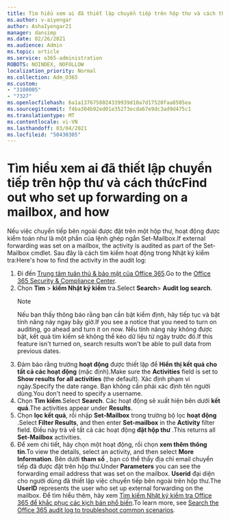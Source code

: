 ```yaml
---
title: Tìm hiểu xem ai đã thiết lập chuyển tiếp trên hộp thư và cách thức
ms.author: v-aiyengar
author: AshaIyengar21
manager: dansimp
ms.date: 02/26/2021
ms.audience: Admin
ms.topic: article
ms.service: o365-administration
ROBOTS: NOINDEX, NOFOLLOW
localization_priority: Normal
ms.collection: Adm_O365
ms.custom:
- "3100005"
- "7327"
ms.openlocfilehash: 6a1a1376758024339939d10a7d17520faa8505ea
ms.sourcegitcommit: f4ba304b92ed01e35273ecda67e9dc3ad9d475c1
ms.translationtype: MT
ms.contentlocale: vi-VN
ms.lasthandoff: 03/04/2021
ms.locfileid: "50430305"
---
```

# <a name="find-out-who-set-up-forwarding-on-a-mailbox-and-how"></a><span data-ttu-id="8c723-102">Tìm hiểu xem ai đã thiết lập chuyển tiếp trên hộp thư và cách thức</span><span class="sxs-lookup"><span data-stu-id="8c723-102">Find out who set up forwarding on a mailbox, and how</span></span>

<span data-ttu-id="8c723-103">Nếu việc chuyển tiếp bên ngoài được đặt trên một hộp thư, hoạt động được kiểm toán như là một phần của lệnh ghép ngắn Set-Mailbox.</span><span class="sxs-lookup"><span data-stu-id="8c723-103">If external forwarding was set on a mailbox, the activity is audited as part of the Set-Mailbox cmdlet.</span></span> <span data-ttu-id="8c723-104">Sau đây là cách tìm kiếm hoạt động trong Nhật ký kiểm tra:</span><span class="sxs-lookup"><span data-stu-id="8c723-104">Here's how to find the activity in the audit log:</span></span>

1. <span data-ttu-id="8c723-105">Đi đến [Trung tâm tuân thủ & bảo mật của Office 365](https://go.microsoft.com/fwlink/p/?linkid=2077143).</span><span class="sxs-lookup"><span data-stu-id="8c723-105">Go to the [Office 365 Security & Compliance Center](https://go.microsoft.com/fwlink/p/?linkid=2077143).</span></span>
1. <span data-ttu-id="8c723-106">Chọn **Tìm** >  **kiếm Nhật ký kiểm** tra.</span><span class="sxs-lookup"><span data-stu-id="8c723-106">Select **Search**> **Audit log search**.</span></span>
    > [!NOTE]
    > <span data-ttu-id="8c723-107">Nếu bạn thấy thông báo rằng bạn cần bật kiểm định, hãy tiếp tục và bật tính năng này ngay bây giờ.</span><span class="sxs-lookup"><span data-stu-id="8c723-107">If you see a notice that you need to turn on auditing, go ahead and turn it on now.</span></span> <span data-ttu-id="8c723-108">Nếu tính năng này không được bật, kết quả tìm kiếm sẽ không thể kéo dữ liệu từ ngày trước đó.</span><span class="sxs-lookup"><span data-stu-id="8c723-108">If this feature isn't turned on, search results won't be able to pull data from previous dates.</span></span>
1. <span data-ttu-id="8c723-109">Đảm bảo rằng trường **hoạt động** được thiết lập để **Hiển thị kết quả cho tất cả các hoạt động** (mặc định).</span><span class="sxs-lookup"><span data-stu-id="8c723-109">Make sure the **Activities** field is set to **Show results for all activities** (the default).</span></span> <span data-ttu-id="8c723-110">Xác định phạm vi ngày.</span><span class="sxs-lookup"><span data-stu-id="8c723-110">Specify the date range.</span></span> <span data-ttu-id="8c723-111">Bạn không cần phải xác định tên người dùng.</span><span class="sxs-lookup"><span data-stu-id="8c723-111">You don't need to specify a username.</span></span>
1. <span data-ttu-id="8c723-112">Chọn **Tìm kiếm**.</span><span class="sxs-lookup"><span data-stu-id="8c723-112">Select **Search**.</span></span> <span data-ttu-id="8c723-113">Các hoạt động sẽ xuất hiện bên dưới **kết quả**.</span><span class="sxs-lookup"><span data-stu-id="8c723-113">The activities appear under **Results**.</span></span>
1. <span data-ttu-id="8c723-114">Chọn **lọc kết quả**, rồi nhập **Set-Mailbox** trong trường bộ lọc **hoạt động** .</span><span class="sxs-lookup"><span data-stu-id="8c723-114">Select **Filter Results**, and then enter **Set-mailbox** in the **Activity** filter field.</span></span> <span data-ttu-id="8c723-115">Điều này trả về tất cả các hoạt động **đặt hộp thư** .</span><span class="sxs-lookup"><span data-stu-id="8c723-115">This returns all **Set-Mailbox** activities.</span></span>
1. <span data-ttu-id="8c723-116">Để xem chi tiết, hãy chọn một hoạt động, rồi chọn **xem thêm thông tin**.</span><span class="sxs-lookup"><span data-stu-id="8c723-116">To view the details, select an activity, and then select **More Information**.</span></span> <span data-ttu-id="8c723-117">Bên dưới **tham số** , bạn có thể thấy địa chỉ email chuyển tiếp đã được đặt trên hộp thư.</span><span class="sxs-lookup"><span data-stu-id="8c723-117">Under **Parameters** you can see the forwarding email address that was set on the mailbox.</span></span> <span data-ttu-id="8c723-118">**Userid** đại diện cho người dùng đã thiết lập việc chuyển tiếp bên ngoài trên hộp thư.</span><span class="sxs-lookup"><span data-stu-id="8c723-118">The **UserID** represents the user who set up external forwarding on the mailbox.</span></span>
<span data-ttu-id="8c723-119">Để tìm hiểu thêm, hãy xem [Tìm kiếm Nhật ký kiểm tra Office 365 để khắc phục các kịch bản phổ biến](https://go.microsoft.com/fwlink/?linkid=2103944).</span><span class="sxs-lookup"><span data-stu-id="8c723-119">To learn more, see [Search the Office 365 audit log to troubleshoot common scenarios](https://go.microsoft.com/fwlink/?linkid=2103944).</span></span>